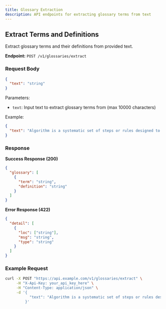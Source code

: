 ```yaml
---
title: Glossary Extraction
description: API endpoints for extracting glossary terms from text
---
```


## Extract Terms and Definitions

Extract glossary terms and their definitions from provided text.

**Endpoint:** `POST /v1/glossaries/extract`

### Request Body

```json
{
  "text": "string"
}
```

Parameters:
- `text`: Input text to extract glossary terms from (max 10000 characters)

Example:
```json
{
  "text": "Algorithm is a systematic set of steps or rules designed to accomplish a specific task or solve a particular problem."
}
```

### Response

**Success Response (200)**

```json
{
  "glossary": [
    {
      "term": "string",
      "definition": "string"
    }
  ]
}
```

**Error Response (422)**

```json
{
  "detail": [
    {
      "loc": ["string"],
      "msg": "string",
      "type": "string"
    }
  ]
}
```

### Example Request

```bash
curl -X POST "https://api.example.com/v1/glossaries/extract" \
     -H "X-Api-Key: your_api_key_here" \
     -H "Content-Type: application/json" \
     -d '{
           "text": "Algorithm is a systematic set of steps or rules designed to accomplish a specific task or solve a particular problem."
         }'
```